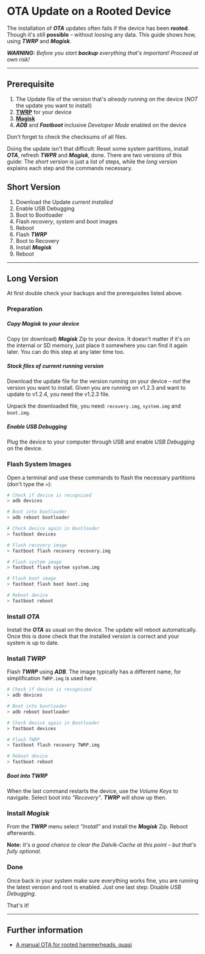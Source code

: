 # OTA Update on a Rooted Device

The installation of ***OTA*** updates often fails if the device has been **rooted**. Though it's still **possible** – without loosing any data. This guide shows how, using ***TWRP*** and ***Magisk***.

***WARNING:** Before you start **backup** everything that's important! Proceed at own risk!*

-------------------------------------

## Prerequisite

1. The Update file of the version that's *already running* on the device (*NOT* the update you want to install)
1. [**TWRP**](https://twrp.me/) for your device
1. [**Magisk**](https://forum.xda-developers.com/apps/magisk/official-magisk-v7-universal-systemless-t3473445)
1. ***ADB*** and ***Fastboot*** inclusive *Developer Mode* enabled on the device

Don't forget to check the checksums of all files.

Doing the update isn't that difficult: Reset some system partitions, install ***OTA***, refresh ***TWPR*** and ***Magisk***, done. There are two versions of this guide: The *short version* is just a list of steps, while the *long version* explains each step and the commands necessary.


## Short Version

1. Download the Update *current installed*
1. Enable USB Debugging
1. Boot to Bootloader
1. Flash *recovery*, *system* and *boot* images
1. Reboot
1. Flash ***TWRP***
1. Boot to Recovery
1. Install ***Magisk***
1. Reboot


-------------------------------------

## Long Version

At first double check your backups and the prerequisites listed above. 


### Preparation

##### Copy *Magisk* to your device

Copy (or download) ***Magisk*** Zip to your device. It doesn't matter if it's on the internal or SD memory, just place it somewhere you can find it again later. You can do this step at any later time too.


##### Stock files of current running version

Download the update file for the version running on your device – *not* the version you want to install. Given you are running on v1.2.3 and want to update to v1.2.4, you need the v1.2.3 file.

Unpack the downloaded file, you need: `recovery.img`, `system.img` and `boot.img`.

##### Enable USB Debugging

Plug the device to your computer through USB and enable *USB Debugging* on the device.


### Flash System Images

Open a terminal and use these commands to flash the necessary partitions (don't type the `>`):

```sh
# Check if device is recognized
> adb devices

# Boot into bootloader
> adb reboot bootloader

# Check device again in Bootloader
> fastboot devices

# Flash recovery image
> fastboot flash recovery recovery.img

# Flash system image
> fastboot flash system system.img

# Flash boot image
> fastboot flash boot boot.img

# Reboot device
> fastboot reboot
```

### Install *OTA*

Install the ***OTA*** as usual on the device. The update will reboot automatically. Once this is done check that the installed version is correct and your system is up to date.


### Install *TWRP*

Flash ***TWRP*** using ***ADB***. The image typically has a different name, for simplification `TWRP.img` is used here.

```sh
# Check if device is recognized
> adb devices

# Boot into bootloader
> adb reboot bootloader

# Check device again in Bootloader
> fastboot devices

# Flash TWRP
> fastboot flash recovery TWRP.img

# Reboot device
> fastboot reboot
```

##### Boot into *TWRP*

When the last command restarts the device, use the *Volume Keys* to navigate. Select boot into *"Recovery"*. ***TWRP*** will show up then.


### Install *Magisk*

From the ***TWRP*** menu select *"Install"* and install the ***Magisk*** Zip. Reboot afterwards.

**Note:** *It's a good chance to clear the *Dalvik-Cache* at this point – but that's fully optional.*


### Done

Once back in your system make sure everything works fine, you are running the latest version and root is enabled. Just one last step: Disable *USB Debugging*.

That's it!


-----------------

## Further information

 - [A manual OTA for rooted hammerheads, quasi](https://gist.github.com/eyecatchup/ec0a852428c19705380e)
